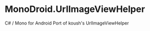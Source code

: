 MonoDroid.UrlImageViewHelper
============================

C# / Mono for Android Port of koush's UrlImageViewHelper